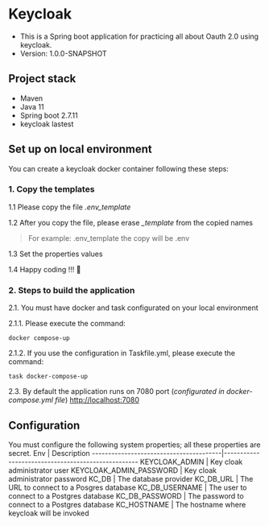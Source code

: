 # Keycloak #
* This is a Spring boot application for practicing all about Oauth 2.0 using keycloak.
* Version: 1.0.0-SNAPSHOT


## Project stack
* Maven
* Java 11
* Spring boot 2.7.11
* keycloak lastest


## Set up on local environment
You can create a keycloak docker container following these steps:

### 1.  Copy the templates
1.1 Please copy the file *.env_template*

1.2 After you copy the file, please erase *_template* from the copied names
>For example: .env_template the copy will be .env

1.3 Set the properties values

1.4 Happy coding !!! 🚀


### 2. Steps to build the application
2.1. You must have docker and task configurated on your local environment

2.1.1. Please execute the command:
```console
docker compose-up
```
2.1.2. If you use the configuration in Taskfile.yml, please execute the command:
```console
task docker-compose-up
```
2.3. By default the application runs on 7080 port (*configurated in docker-compose.yml file*) [http://localhost:7080](http://localhost:7080)


## Configuration
You must configure the following system properties; all these properties are secret.
Env                                     | Description
----------------------------------------|---------------------------------------------------
KEYCLOAK_ADMIN                          | Key cloak administrator user
KEYCLOAK_ADMIN_PASSWORD                 | Key cloak administrator password
KC_DB                                   | The database provider 
KC_DB_URL                               | The URL to connect to a Posgres database
KC_DB_USERNAME                          | The user to connect to a Postgres database
KC_DB_PASSWORD                          | The password to connect to a Postgres database
KC_HOSTNAME                             | The hostname where keycloak will be invoked

